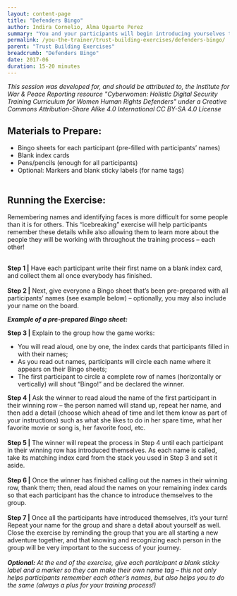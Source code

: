 ```yaml
---
layout: content-page
title: "Defenders Bingo"
author: Indira Cornelio, Alma Uguarte Perez
summary: "You and your participants will begin introducing yourselves to one another in this icebreaker exercise, which is built around an interactive game that encourages participants to get to know each other beyond just names."
permalink: /you-the-trainer/trust-building-exercises/defenders-bingo/
parent: "Trust Building Exercises"
breadcrumb: "Defenders Bingo"
date: 2017-06
duration: 15-20 minutes
---
```

*This session was developed for, and should be attributed to, the Institute for War & Peace Reporting resource "Cyberwomen: Holistic Digital Security Training Curriculum for Women Human Rights Defenders" under a Creative Commons Attribution-Share Alike 4.0 International CC BY-SA 4.0 License*

## Materials to Prepare: 
- Bingo sheets for each participant (pre-filled with participants’ names)
- Blank index cards
- Pens/pencils (enough for all participants)
- Optional: Markers and blank sticky labels (for name tags)
<br><br>

## Running the Exercise:
Remembering names and identifying faces is more difficult for some people than it is for others. This “icebreaking” exercise will help participants remember these details while also allowing them to learn more about the people they will be working with throughout the training process – each other!
<br><br>

**Step 1 |** Have each participant write their first name on a blank index card, and collect them all once everybody has finished.
<br><br>
**Step 2 |** Next, give everyone a Bingo sheet that’s been pre-prepared with all participants’ names (see example below) – optionally, you may also include your name on the board.

***Example of a pre-prepared Bingo sheet:***

**Step 3 |** Explain to the group how the game works:
- You will read aloud, one by one, the index cards that participants filled in with their names;
- As you read out names, participants will circle each name where it appears on their Bingo sheets;
- The first participant to circle a complete row of names (horizontally or vertically) will shout “Bingo!” and be declared the winner.

**Step 4 |** Ask the winner to read aloud the name of the first participant in their winning row – the person named will stand up, repeat her name, and then add a detail (choose which ahead of time and let them know as part of your instructions) such as what she likes to do in her spare time, what her favorite movie or song is, her favorite food, etc.
<br><br>
**Step 5 |** The winner will repeat the process in Step 4 until each participant in their winning row has introduced themselves. As each name is called, take its matching index card from the stack you used in Step 3 and set it aside.
<br><br>
**Step 6 |** Once the winner has finished calling out the names in their winning row, thank them; then, read aloud the names on your remaining index cards so that each participant has the chance to introduce themselves to the group.
<br><br>
**Step 7 |** Once all the participants have introduced themselves, it’s your turn! Repeat your name for the group and share a detail about yourself as well. Close the exercise by reminding the group that you are all starting a new adventure together, and that knowing and recognizing each person in the group will be very important to the success of your journey.
<br><br>
***Optional:*** *At the end of the exercise, give each participant a blank sticky label and a marker so they can make their own name tag – this not only helps participants remember each other’s names, but also helps you to do the same (always a plus for your training process!)*
